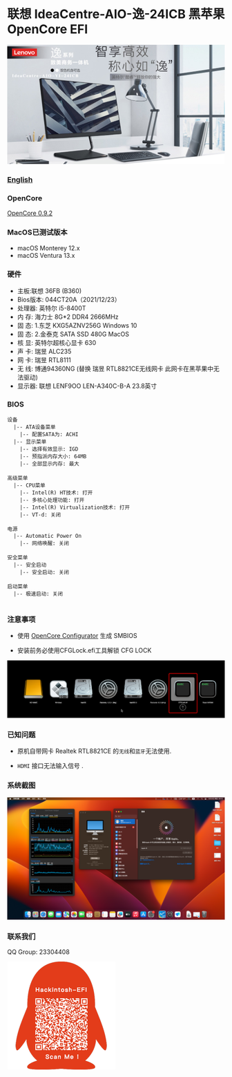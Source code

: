 # 联想 IdeaCentre-AIO-逸-24ICB 黑苹果 OpenCore EFI

![image](ScreenShot/AIOYI24ICB.png)

### [English](https://github.com/hackintosh-efi/Lenovo-IdeaCentre-AIO-YI-24ICB-OpenCore)

### OpenCore

[OpenCore 0.9.2](https://github.com/acidanthera/OpenCorePkg)

### MacOS已测试版本

- macOS Monterey 12.x
- macOS Ventura  13.x 

### 硬件

- 主板:联想 36FB (B360)
- Bios版本: 044CT20A（2021/12/23）
- 处理器: 英特尔 i5-8400T
- 内  存: 海力士 8G*2 DDR4 2666MHz
- 固  态: 1.东芝 KXG5AZNV256G Windows 10
- 固  态: 2.金泰克 SATA SSD 480G MacOS
- 核  显: 英特尔超核心显卡 630
- 声  卡: 瑞昱 ALC235
- 网  卡: 瑞昱 RTL8111
- 无  线: 博通94360NG (替换 瑞昱 RTL8821CE无线网卡 此网卡在黑苹果中无法驱动)
- 显示器: 联想 LENF9OO LEN-A340C-B-A 23.8英寸


### BIOS

```
设备
  |-- ATA设备菜单
    |-- 配置SATA为: ACHI
  |-- 显示菜单
    |-- 选择有效显示: IGD
    |-- 预指派内存大小: 64MB
    |-- 全部显示内存: 最大

高级菜单
  |-- CPU菜单
    |-- Intel(R) HT技术: 打开
    |-- 多核心处理功能: 打开
    |-- Intel(R) Virtualization技术: 打开
    |-- VT-d: 关闭

电源
  |-- Automatic Power On
    |-- 网络唤醒: 关闭

安全菜单
  |-- 安全启动
    |-- 安全启动: 关闭

启动菜单
  |-- 极速启动: 关闭
  
```

### 注意事项
 - 使用 [OpenCore Configurator](https://mackie100projects.altervista.org/opencore-configurator/) 生成 SMBIOS
 
 - 安装前务必使用CFGLock.efi工具解锁 CFG LOCK
 
![image](ScreenShot/CFGLock.efi.png)


### 已知问题

-  原机自带网卡 Realtek RTL8821CE 的`无线`和`蓝牙`无法使用.

- `HDMI` 接口无法输入信号 .

 
### 系统截图

![macOS Ventura](ScreenShot/about.png)

### 联系我们

QQ Group: 23304408

![image](ScreenShot/QRCode.png)


